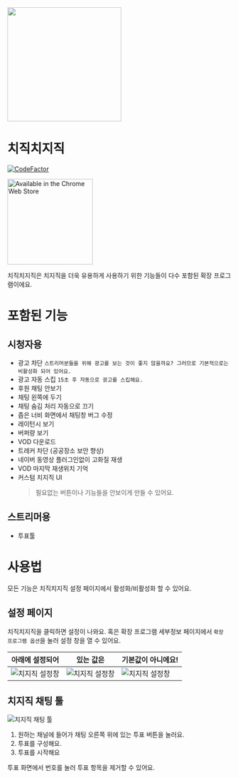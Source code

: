 <img src="https://github.com/Oein/chzzkExt/raw/main/assets/webstore_res/smallpro.png" height="256" style="aspect-ratio: 3/1; object-fit: cover;" />

# 치직치지직

[![CodeFactor](https://www.codefactor.io/repository/github/oein/chzzkext/badge)](https://www.codefactor.io/repository/github/oein/chzzkext)

<a href="https://chromewebstore.google.com/detail/%EC%B9%98%EC%A7%81%EC%B9%98%EC%A7%80%EC%A7%81-chzkchzzk/gnhkgfmbflpjnkigambjmfndopabaoaj">
  <img src="https://storage.googleapis.com/web-dev-uploads/image/WlD8wC6g8khYWPJUsQceQkhXSlv1/HRs9MPufa1J1h5glNhut.png" alt="Available in the Chrome Web Store" width="192" />
</a>

치직치지직은 치지직을 더욱 유용하게 사용하기 위한 기능들이 다수 포함된 확장 프로그램이에요.

# 포함된 기능

## 시청자용

- 광고 차단 `스트리머분들을 위해 광고를 보는 것이 좋지 않을까요? 그러므로 기본적으로는 비활성화 되어 있어요.`
- 광고 자동 스킵 `15초 후 자동으로 광고를 스킵해요.`
- 후원 채팅 안보기
- 채팅 왼쪽에 두기
- 채팅 숨김 처리 자동으로 끄기
- 좁은 너비 화면에서 채팅창 버그 수정
- 레이턴시 보기
- 버퍼량 보기
- VOD 다운로드
- 트레커 차단 (공공장소 보안 향상)
- 네이버 동영상 플러그인없이 고화질 재생
- VOD 마지막 재생위치 기억
- 커스텀 치지직 UI
  > 필요없는 버튼이나 기능들을 안보이게 만들 수 있어요.

## 스트리머용

- 투표툴

# 사용법

모든 기능은 치직치지직 설정 페이지에서 활성화/비활성화 할 수 있어요.

## 설정 페이지

치직치지직을 클릭하면 설정이 나와요. 혹은 확장 프로그램 세부정보 페이지에서 `확장 프로그램 옵션`을 눌러 설정 창을 열 수 있어요.

| 아래에 설정되어                                                             | 있는 값은                                                                   | 기본값이 아니에요!                                                          |
| --------------------------------------------------------------------------- | --------------------------------------------------------------------------- | --------------------------------------------------------------------------- |
| ![치지직 설정창](https://github.com/Oein/chzzkExt/raw/main/assets/opt1.png) | ![치지직 설정창](https://github.com/Oein/chzzkExt/raw/main/assets/opt2.png) | ![치지직 설정창](https://github.com/Oein/chzzkExt/raw/main/assets/opt3.png) |

## 치지직 채팅 툴

![치지직 채팅 툴](https://github.com/Oein/chzzkExt/raw/main/assets/screenshot.png)

1. 원하는 채널에 들어가 채팅 오른쪽 위에 있는 투표 버튼을 눌러요.
2. 투표를 구성해요.
3. 투표를 시작해요

투표 화면에서 번호를 눌러 투표 항목을 제거할 수 있어요.

